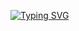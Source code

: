 

[![Typing SVG](https://readme-typing-svg.demolab.com?font=Playwrite+NZ&pause=1000&color=1086F7&random=false&width=435&lines=Hi!+there+I+am+Pratham)](https://git.io/typing-svg)

